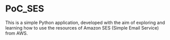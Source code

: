 # PoC_SES
This is a simple Python application, developed with the aim of exploring and learning how to use the resources of Amazon SES (Simple Email Service) from AWS.

